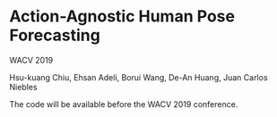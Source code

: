 # Action-Agnostic Human Pose Forecasting
WACV 2019

Hsu-kuang Chiu, Ehsan Adeli, Borui Wang, De-An Huang, Juan Carlos Niebles

The code will be available before the WACV 2019 conference.
